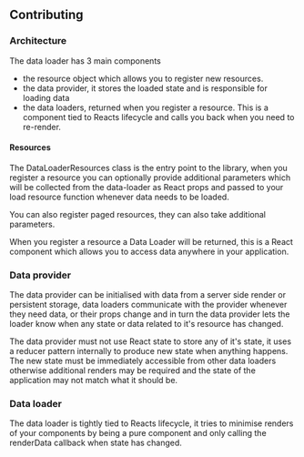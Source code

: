 ## Contributing

### Architecture

The data loader has 3 main components

-   the resource object which allows you to register new resources.
-   the data provider, it stores the loaded state and is responsible for loading data
-   the data loaders, returned when you register a resource. This is a component tied to Reacts lifecycle and calls you back when you need to re-render.

#### Resources

The DataLoaderResources class is the entry point to the library, when you register a resource you can optionally provide additional parameters which will be collected from the data-loader as React props and passed to your load resource function whenever data needs to be loaded.

You can also register paged resources, they can also take additional parameters.

When you register a resource a Data Loader will be returned, this is a React component which allows you to access data anywhere in your application.

### Data provider

The data provider can be initialised with data from a server side render or persistent storage, data loaders communicate with the provider whenever they need data, or their props change and in turn the data provider lets the loader know when any state or data related to it's resource has changed.

The data provider must not use React state to store any of it's state, it uses a reducer pattern internally to produce new state when anything happens. The new state must be immediately accessible from other data loaders otherwise additional renders may be required and the state of the application may not match what it should be.

### Data loader

The data loader is tightly tied to Reacts lifecycle, it tries to minimise renders of your components by being a pure component and only calling the renderData callback when state has changed.
